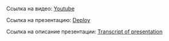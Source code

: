 Ссылка на видео: [Youtube](https://youtu.be/YGWNj42j1EI)

Ссылка на презентацию: [Deploy](https://rolling-scopes-school.github.io/tatsiana-vaitovich-JSFE2021Q3/presentation/)

Ссылка на описание презентации: [Transcript of presentation](https://docs.google.com/document/d/1ICzBB7F6XDTZYYjLXciY3Bi8-CxjlWx7vzViTG_AH08/edit?usp=sharing) 
